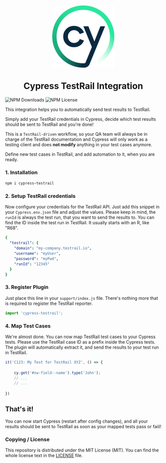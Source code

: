 <p align="center">
   <img width="200px" src="/assets/cypress.jpg">
</p>
<h1 align="center">Cypress TestRail Integration</h1>


![NPM Downloads](https://img.shields.io/npm/dw/cypress-testrail) ![NPM License](https://img.shields.io/npm/l/cypress-testrail)


This integration helps you to automatically send test results to TestRail.

Simply add your TestRail credentials in Cypress, decide which test results should be sent to TestRail and you're done!

This is a `TestRail-driven` workflow, so your QA team will always be in charge of the TestRail documentation and Cypress will only work as a testing client and does **not modify** anything in your test cases anymore.

Define new test cases in TestRail, and add automation to it, when you are ready.

### 1. Installation

```ruby 
npm i cypress-testrail
```


### 2. Setup TestRail credentials

Now configure your credentials for the TestRail API.
Just add this snippet in your `Cypress.env.json` file and adjust the values.
Please keep in mind, the `runId` is always the test run, that you want to send the results to.
You can find the ID inside the test run in TestRail. It usually starts with an R, like "R68".


```yaml 
{
  "testrail": {
    "domain": "my-company.testrail.io",
    "username": "myUser",
    "password": "myPwd",
    "runId": "12345"
  }
}
```


### 3. Register Plugin

Just place this line in your `support/index.js` file.
There's nothing more that is required to register the TestRail reporter.

```javascript 
import 'cypress-testrail';
```


### 4. Map Test Cases

We're almost done.
You can now map TestRail test cases to your Cypress tests.
Please use the TestRail case ID as a prefix inside the Cypress tests.
The plugin will automatically extract it, and send the results to your test run in TestRail.

```javascript 
it('C123: My Test for TestRail XYZ', () => {

    cy.get('#sw-field--name').type('John');
    // ...
    // ...
    
})
```

## That's it!

You can now start Cypress (restart after config changes), and all your results should be sent to TestRail as soon as your mapped tests pass or faiil!


### Copying / License

This repository is distributed under the MIT License (MIT). You can find the whole license text in the [LICENSE](LICENSE) file.
